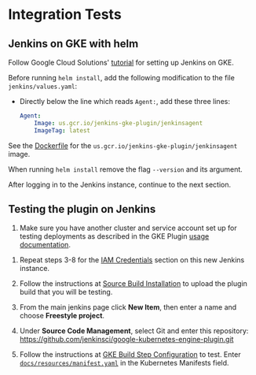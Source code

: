 <!--
 Copyright 2019 Google LLC

 Licensed under the Apache License, Version 2.0 (the "License"); you may not use this file except in
 compliance with the License. You may obtain a copy of the License at

        https://www.apache.org/licenses/LICENSE-2.0

 Unless required by applicable law or agreed to in writing, software distributed under the License
 is distributed on an "AS IS" BASIS, WITHOUT WARRANTIES OR CONDITIONS OF ANY KIND, either express or
 implied. See the License for the specific language governing permissions and limitations under the
 License.
-->
# Integration Tests

## Jenkins on GKE with helm
Follow Google Cloud Solutions'
[tutorial](https://cloud.google.com/solutions/jenkins-on-kubernetes-engine-tutorial) for setting up 
Jenkins on GKE.

<!--
TODO(stephenashank): Add another step for the CasC config when we are able to pre-load credentials
through the helm chart after refactoring the Google Oauth Plugin.
-->
Before running `helm install`, add the following modification to the file `jenkins/values.yaml`:

* Directly below the line which reads `Agent:`, add these three lines:
    ```yaml
    Agent:
        Image: us.gcr.io/jenkins-gke-plugin/jenkinsagent
        ImageTag: latest
    ```

See the [Dockerfile](../jenkinsagent/Dockerfile) for the `us.gcr.io/jenkins-gke-plugin/jenkinsagent`
image.

When running `helm install` remove the flag `--version` and its argument.

After logging in to the Jenkins instance, continue to the next section.

## Testing the plugin on Jenkins
1. Make sure you have another cluster and service account set up for testing deployments as
described in the GKE Plugin [usage documentation](Home.md#usage). 

<!--
TODO(stephenashank): Remove this once the credentials can be preloaded through the helm chart.
This depends on refactoring the Google Oauth Plugin.
-->
1. Repeat steps 3-8 for the [IAM Credentials](Home.md#iam-credentials) section on this new Jenkins
instance.

1. Follow the instructions at [Source Build Installation](SourceBuildInstallation.md) to upload the
plugin build that you will be testing.

1. From the main jenkins page click **New Item**, then enter a name and choose
**Freestyle project**.

1. Under **Source Code Management**, select Git and enter this repository:
https://github.com/jenkinsci/google-kubernetes-engine-plugin.git

1. Follow the instructions at
[GKE Build Step Configuration](Home.md#google-kubernetes-engine-build-step-configuration) to test.
Enter [`docs/resources/manifest.yaml`](resources/manifest.yaml) in the Kubernetes Manifests field.
